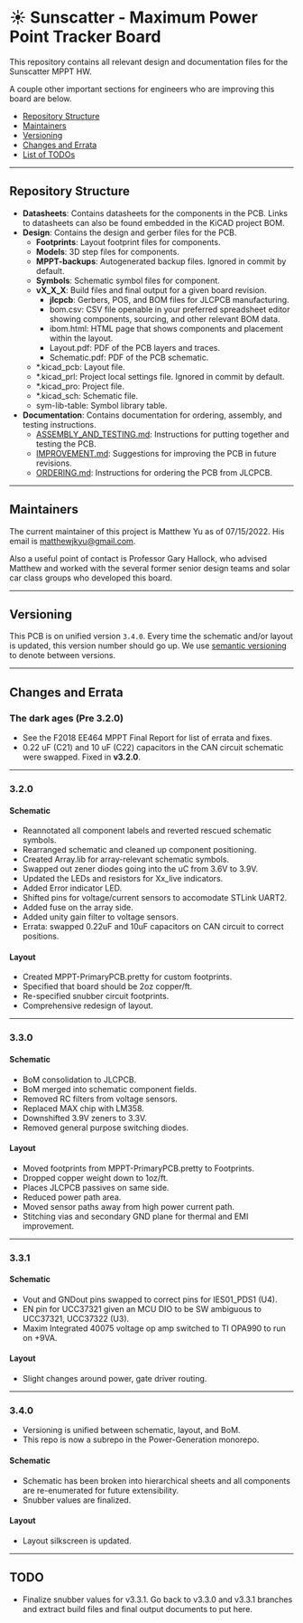# :sunny: Sunscatter - Maximum Power Point Tracker Board

This repository contains all relevant design and documentation files for the
Sunscatter MPPT HW.

A couple other important sections for engineers who are improving this board are
below.

- [Repository Structure](#Repository-Structure)
- [Maintainers](#Maintainers)
- [Versioning](#Versioning)
- [Changes and Errata](#Changes-and-Errata)
- [List of TODOs](#TODO)

---

## Repository Structure

- **Datasheets**: Contains datasheets for the components in the PCB. Links to
  datasheets can also be found embedded in the KiCAD project BOM.
- **Design**: Contains the design and gerber files for the PCB.
  - **Footprints**: Layout footprint files for components.
  - **Models**: 3D step files for components.
  - **MPPT-backups**: Autogenerated backup files. Ignored in commit by default.
  - **Symbols**: Schematic symbol files for component.
  - **vX_X_X**: Build files and final output for a given board revision.
    - **jlcpcb**: Gerbers, POS, and BOM files for JLCPCB manufacturing.
    - bom.csv: CSV file openable in your preferred spreadsheet editor showing
      components, sourcing, and other relevant BOM data.
    - ibom.html: HTML page that shows components and placement within the
      layout.
    - Layout.pdf: PDF of the PCB layers and traces.
    - Schematic.pdf: PDF of the PCB schematic.
  - *.kicad_pcb: Layout file.
  - *.kicad_prl: Project local settings file. Ignored in commit by default.
  - *.kicad_pro: Project file.
  - *.kicad_sch: Schematic file.
  - sym-lib-table: Symbol library table.
- **Documentation**: Contains documentation for ordering, assembly, and testing
  instructions.
  - [ASSEMBLY_AND_TESTING.md](Documentation/ASSEMBLY_AND_TESTING.md):
    Instructions for putting together and testing the PCB.
  - [IMPROVEMENT.md](Documentation/IMPROVEMENT.md): Suggestions for improving
    the PCB in future revisions.
  - [ORDERING.md](Documentation/ORDERING.md): Instructions for ordering the PCB
    from JLCPCB.

---

## Maintainers

The current maintainer of this project is Matthew Yu as of 07/15/2022. His email
is matthewjkyu@gmail.com.

Also a useful point of contact is Professor Gary Hallock, who advised Matthew
and worked with the several former senior design teams and solar car class
groups who developed this board.

---

## Versioning

This PCB is on unified version `3.4.0`. Every time the schematic and/or layout
is updated, this version number should go up. We use [semantic
versioning](https://semver.org/) to denote between versions.

---

## Changes and Errata

### The dark ages (Pre 3.2.0)
  - See the F2018 EE464 MPPT Final Report for list of errata and fixes.
  - 0.22 uF (C21) and 10 uF (C22) capacitors in the CAN circuit schematic were
    swapped. Fixed in **v3.2.0**.

---
### 3.2.0
#### Schematic
- Reannotated all component labels and reverted rescued schematic symbols.
- Rearranged schematic and cleaned up component positioning.
- Created Array.lib for array-relevant schematic symbols.
- Swapped out zener diodes going into the uC from 3.6V to 3.9V.
- Updated the LEDs and resistors for Xx_live indicators.
- Added Error indicator LED.
- Shifted pins for voltage/current sensors to accomodate STLink UART2.
- Added fuse on the array side.
- Added unity gain filter to voltage sensors.
- Errata: swapped 0.22uF and 10uF capacitors on CAN circuit to correct positions.
#### Layout
- Created MPPT-PrimaryPCB.pretty for custom footprints.
- Specified that board should be 2oz copper/ft.
- Re-specified snubber circuit footprints.
- Comprehensive redesign of layout.

---
### 3.3.0
#### Schematic
- BoM consolidation to JLCPCB.
- BoM merged into schematic component fields.
- Removed RC filters from voltage sensors.
- Replaced MAX chip with LM358.
- Downshifted 3.9V zeners to 3.3V.
- Removed general purpose switching diodes.
#### Layout
- Moved footprints from MPPT-PrimaryPCB.pretty to Footprints.
- Dropped copper weight down to 1oz/ft.
- Places JLCPCB passives on same side.
- Reduced power path area.
- Moved sensor paths away from high power current path.
- Stitching vias and secondary GND plane for thermal and EMI improvement.

---
### 3.3.1
#### Schematic
- Vout and GNDout pins swapped to correct pins for IES01_PDS1 (U4).
- EN pin for UCC37321 given an MCU DIO to be SW ambiguous to UCC37321, UCC37322 (U3).
- Maxim Integrated 40075 voltage op amp switched to TI OPA990 to run on +9VA.
#### Layout
- Slight changes around power, gate driver routing.

---
### 3.4.0
- Versioning is unified between schematic, layout, and BoM.
- This repo is now a subrepo in the Power-Generation monorepo.
#### Schematic
- Schematic has been broken into hierarchical sheets and all components are
  re-enumerated for future extensibility.
- Snubber values are finalized.
#### Layout
- Layout silkscreen is updated.

---

## TODO

- Finalize snubber values for v3.3.1. Go back to v3.3.0 and v3.3.1 branches and
  extract build files and final output documents to put here.
